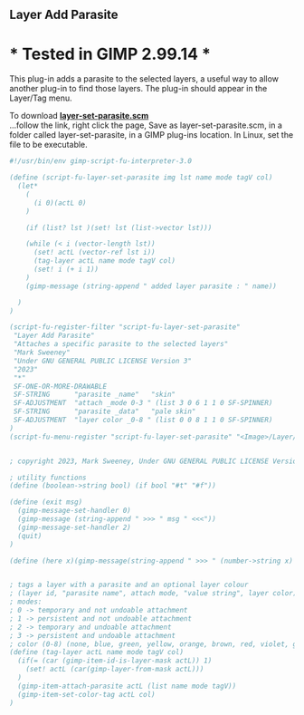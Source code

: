 ## Layer Add Parasite

# * Tested in GIMP 2.99.14 *

This plug-in adds a parasite to the selected layers, a useful way to allow another plug-in to find those layers. The plug-in should appear in the Layer/Tag menu.  
  
To download [**layer-set-parasite.scm**](https://raw.githubusercontent.com/script-fu/script-fu.github.io/main/plug-ins/layer-set-parasite/layer-set-parasite.scm)  
...follow the link, right click the page, Save as layer-set-parasite.scm, in a folder called layer-set-parasite, in a GIMP plug-ins location.  In Linux, set the file to be executable.
   
<!-- include-plugin "layer-set-parasite" -->
```scheme
#!/usr/bin/env gimp-script-fu-interpreter-3.0

(define (script-fu-layer-set-parasite img lst name mode tagV col)
  (let*
    (
      (i 0)(actL 0)
    ) 

    (if (list? lst )(set! lst (list->vector lst)))

    (while (< i (vector-length lst))
      (set! actL (vector-ref lst i))
      (tag-layer actL name mode tagV col)
      (set! i (+ i 1))
    )
    (gimp-message (string-append " added layer parasite : " name))

  )
)

(script-fu-register-filter "script-fu-layer-set-parasite"
 "Layer Add Parasite" 
 "Attaches a specific parasite to the selected layers"
 "Mark Sweeney"
 "Under GNU GENERAL PUBLIC LICENSE Version 3"
 "2023"
 "*"
 SF-ONE-OR-MORE-DRAWABLE
 SF-STRING      "parasite _name"   "skin"
 SF-ADJUSTMENT  "attach _mode 0-3 " (list 3 0 6 1 1 0 SF-SPINNER)
 SF-STRING      "parasite _data"   "pale skin"
 SF-ADJUSTMENT  "layer color _0-8 " (list 0 0 8 1 1 0 SF-SPINNER)
)
(script-fu-menu-register "script-fu-layer-set-parasite" "<Image>/Layer/Tag")


; copyright 2023, Mark Sweeney, Under GNU GENERAL PUBLIC LICENSE Version 3

; utility functions
(define (boolean->string bool) (if bool "#t" "#f"))

(define (exit msg)
  (gimp-message-set-handler 0)
  (gimp-message (string-append " >>> " msg " <<<"))
  (gimp-message-set-handler 2)
  (quit)
)

(define (here x)(gimp-message(string-append " >>> " (number->string x) " <<<")))


; tags a layer with a parasite and an optional layer colour
; (layer id, "parasite name", attach mode, "value string", layer color)
; modes:
; 0 -> temporary and not undoable attachment
; 1 -> persistent and not undoable attachment
; 2 -> temporary and undoable attachment
; 3 -> persistent and undoable attachment
; color (0-8) (none, blue, green, yellow, orange, brown, red, violet, grey)
(define (tag-layer actL name mode tagV col)
  (if(= (car (gimp-item-id-is-layer-mask actL)) 1)
    (set! actL (car(gimp-layer-from-mask actL)))
  )
  (gimp-item-attach-parasite actL (list name mode tagV))
  (gimp-item-set-color-tag actL col)
)


```
